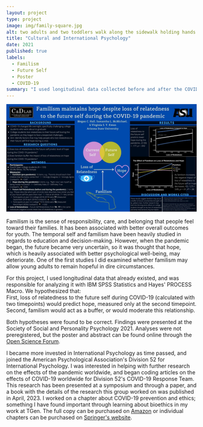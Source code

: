```yaml
---
layout: project
type: project
image: img/family-square.jpg
alt: two adults and two toddlers walk along the sidewalk holding hands
title: "Cultural and International Psychology"
date: 2021
published: true
labels:
  - Familism
  - Future Self
  - Poster
  - COVID-19
summary: "I used longitudinal data collected before and after the COVID-19 pandemic to examine the relationship between hope, the future self, and familism; realizing that I was interested in culture, I joined APA's Division 52 for International Psychology, and helped with research on the COVID-19 pandemic and how it was affecting certain populations and countries disproportionately."
---
```


<img class="img-fluid" src="../img/SPSP21.jpg" alt="poster with a black background and blue elements displaying overlapping circles between the current self and future self and a diagram with a line with an arrow pointing from loss of relatedness to hope, with familism pointing to the middle of the line">

Familism is the sense of responsibility, care, and belonging that people feel toward their families. It has been associated with better overall outcomes for youth. The temporal self and familism have been heavily studied in regards to education and decision-making. However, when the pandemic began, the future became very uncertain, so it was thought that hope, which is heavily associated with better psychological well-being, may deteriorate. One of the first studies I did examined whether familism may allow young adults to remain hopeful in dire circumstances.

For this project, I used longitudinal data that already existed, and was responsible for analyzing it with IBM SPSS Statistics and Hayes' PROCESS Macro. We hypothesized that:
<br>
First, loss of relatedness to the future self during COVID-19 (calculated with two timepoints) would predict hope, measured only at the second timepoint.
<br>
Second, familism would act as a buffer, or would moderate this relationship.

Both hypotheses were found to be correct. Findings were presented at the Society of Social and Personality Psychology 2021. Analyses were not preregistered, but the poster and abstract can be found online through the [Open Science Forum](https://osf.io/nytpu/).

I became more invested in International Psychology as time passed, and joined the American Psychological Association's Division 52 for International Psychology. I was interested in helping with further research on the effects of the pandemic worldwide, and began coding articles on the effects of COVID-19 worldwide for Division 52's COVID-19 Response Team. This research has been presented at a symposium and through a paper, and a book with the details of the research this group worked on was published in April, 2023. I worked on a chapter about COVID-19 prevention and ethics; something I have found important through learning about bioethics in my work at TGen. The full copy can be purchased on [Amazon](https://www.amazon.com/Covid-19-Health-Disparities-Ethical-Challenges/dp/3031261992) or individual chapters can be purchased on [Springer's website](https://link.springer.com/book/10.1007/978-3-031-26200-5).
